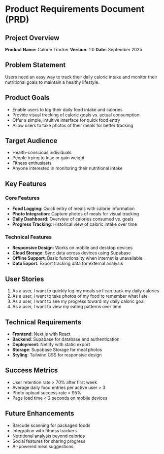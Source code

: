 # Product Requirements Document (PRD)

## Project Overview
**Product Name:** Calorie Tracker
**Version:** 1.0
**Date:** September 2025

## Problem Statement
Users need an easy way to track their daily caloric intake and monitor their nutritional goals to maintain a healthy lifestyle.

## Product Goals
- Enable users to log their daily food intake and calories
- Provide visual tracking of caloric goals vs. actual consumption
- Offer a simple, intuitive interface for quick food entry
- Allow users to take photos of their meals for better tracking

## Target Audience
- Health-conscious individuals
- People trying to lose or gain weight
- Fitness enthusiasts
- Anyone interested in monitoring their nutritional intake

## Key Features

### Core Features
- **Food Logging**: Quick entry of meals with calorie information
- **Photo Integration**: Capture photos of meals for visual tracking
- **Daily Dashboard**: Overview of calories consumed vs. goals
- **Progress Tracking**: Historical view of caloric intake over time

### Technical Features
- **Responsive Design**: Works on mobile and desktop devices
- **Cloud Storage**: Sync data across devices using Supabase
- **Offline Support**: Basic functionality when internet is unavailable
- **Data Export**: Export tracking data for external analysis

## User Stories
1. As a user, I want to quickly log my meals so I can track my daily calories
2. As a user, I want to take photos of my food to remember what I ate
3. As a user, I want to see my progress toward my daily caloric goal
4. As a user, I want to view my eating patterns over time

## Technical Requirements
- **Frontend**: Next.js with React
- **Backend**: Supabase for database and authentication
- **Deployment**: Netlify with static export
- **Storage**: Supabase Storage for meal photos
- **Styling**: Tailwind CSS for responsive design

## Success Metrics
- User retention rate > 70% after first week
- Average daily food entries per active user > 3
- Photo upload success rate > 95%
- Page load time < 2 seconds on mobile devices

## Future Enhancements
- Barcode scanning for packaged foods
- Integration with fitness trackers
- Nutritional analysis beyond calories
- Social features for sharing progress
- AI-powered meal suggestions